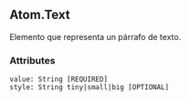 ## Atom.Text
Elemento que representa un párrafo de texto.

### Attributes

```
value: String [REQUIRED]
style: String tiny|small|big [OPTIONAL]
```

